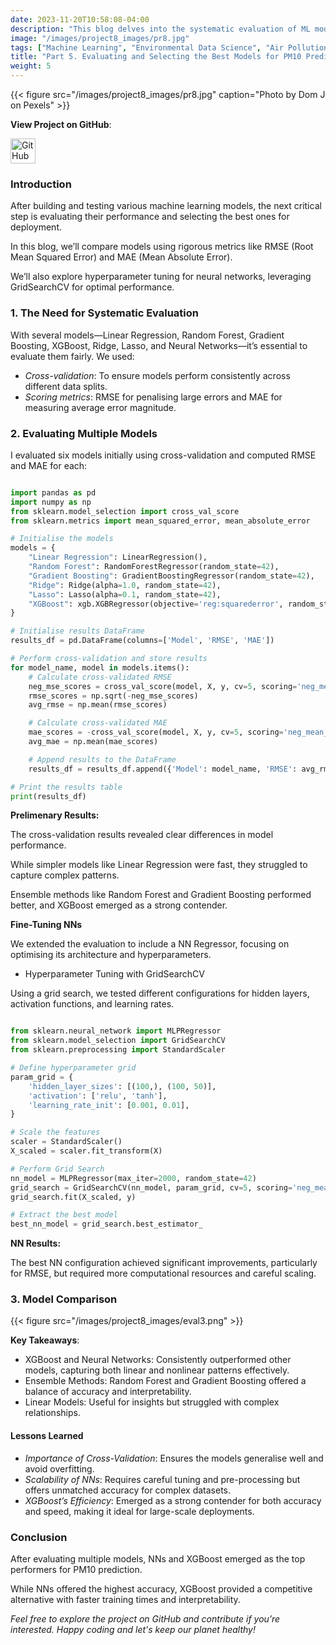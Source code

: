 ```yaml
---
date: 2023-11-20T10:58:08-04:00
description: "This blog delves into the systematic evaluation of ML models for PM10 prediction, comparing various techniques. Learn how cross-validation, hyperparameter tuning, and performance metrics like RMSE and MAE were used to identify the best models for predicting air pollution."
image: "/images/project8_images/pr8.jpg"
tags: ["Machine Learning", "Environmental Data Science", "Air Pollution Prediction", "PM10 Forecasting", "Urban Analytics", "Time Series Analysis", "Feature Engineering", "Neural Networks", "Data Preprocessing", "Policy Decision Support"]
title: "Part 5. Evaluating and Selecting the Best Models for PM10 Prediction."
weight: 5
---
```

{{< figure src="/images/project8_images/pr8.jpg" caption="Photo by Dom J on Pexels" >}}

**View Project on GitHub**: 

<a href="https://github.com/drnsmith/PM-London-Pollution" target="_blank">
    <img src="/images/github.png" alt="GitHub" style="width:40px; height:40px; vertical-align: middle;">
  </a>

### Introduction
After building and testing various machine learning models, the next critical step is evaluating their performance and selecting the best ones for deployment. 

In this blog, we’ll compare models using rigorous metrics like RMSE (Root Mean Squared Error) and MAE (Mean Absolute Error). 

We’ll also explore hyperparameter tuning for neural networks, leveraging GridSearchCV for optimal performance.

### 1. The Need for Systematic Evaluation

With several models—Linear Regression, Random Forest, Gradient Boosting, XGBoost, Ridge, Lasso, and Neural Networks—it’s essential to evaluate them fairly. We used:

 - *Cross-validation*: To ensure models perform consistently across different data splits.
 - *Scoring metrics*: RMSE for penalising large errors and MAE for measuring average error magnitude.

### 2. Evaluating Multiple Models

I evaluated six models initially using cross-validation and computed RMSE and MAE for each:

```python

import pandas as pd
import numpy as np
from sklearn.model_selection import cross_val_score
from sklearn.metrics import mean_squared_error, mean_absolute_error

# Initialise the models
models = {
    "Linear Regression": LinearRegression(),
    "Random Forest": RandomForestRegressor(random_state=42),
    "Gradient Boosting": GradientBoostingRegressor(random_state=42),
    "Ridge": Ridge(alpha=1.0, random_state=42),
    "Lasso": Lasso(alpha=0.1, random_state=42),
    "XGBoost": xgb.XGBRegressor(objective='reg:squarederror', random_state=42)
}

# Initialise results DataFrame
results_df = pd.DataFrame(columns=['Model', 'RMSE', 'MAE'])

# Perform cross-validation and store results
for model_name, model in models.items():
    # Calculate cross-validated RMSE
    neg_mse_scores = cross_val_score(model, X, y, cv=5, scoring='neg_mean_squared_error')
    rmse_scores = np.sqrt(-neg_mse_scores)
    avg_rmse = np.mean(rmse_scores)

    # Calculate cross-validated MAE
    mae_scores = -cross_val_score(model, X, y, cv=5, scoring='neg_mean_absolute_error')
    avg_mae = np.mean(mae_scores)

    # Append results to the DataFrame
    results_df = results_df.append({'Model': model_name, 'RMSE': avg_rmse, 'MAE': avg_mae}, ignore_index=True)

# Print the results table
print(results_df)
```
**Prelimenary Results:**

The cross-validation results revealed clear differences in model performance. 

While simpler models like Linear Regression were fast, they struggled to capture complex patterns. 

Ensemble methods like Random Forest and Gradient Boosting performed better, and XGBoost emerged as a strong contender.

**Fine-Tuning NNs**

We extended the evaluation to include a NN Regressor, focusing on optimising its architecture and hyperparameters.

 - Hyperparameter Tuning with GridSearchCV

Using a grid search, we tested different configurations for hidden layers, activation functions, and learning rates.

```python

from sklearn.neural_network import MLPRegressor
from sklearn.model_selection import GridSearchCV
from sklearn.preprocessing import StandardScaler

# Define hyperparameter grid
param_grid = {
    'hidden_layer_sizes': [(100,), (100, 50)],
    'activation': ['relu', 'tanh'],
    'learning_rate_init': [0.001, 0.01],
}

# Scale the features
scaler = StandardScaler()
X_scaled = scaler.fit_transform(X)

# Perform Grid Search
nn_model = MLPRegressor(max_iter=2000, random_state=42)
grid_search = GridSearchCV(nn_model, param_grid, cv=5, scoring='neg_mean_squared_error')
grid_search.fit(X_scaled, y)

# Extract the best model
best_nn_model = grid_search.best_estimator_
```

**NN Results:**

The best NN configuration achieved significant improvements, particularly for RMSE, but required more computational resources and careful scaling.

### 3. Model Comparison
{{< figure src="/images/project8_images/eval3.png" >}}

**Key Takeaways**:

 - XGBoost and Neural Networks: Consistently outperformed other models, capturing both linear and nonlinear patterns effectively.
 - Ensemble Methods: Random Forest and Gradient Boosting offered a balance of accuracy and interpretability.
 - Linear Models: Useful for insights but struggled with complex relationships.

#### Lessons Learned

 - *Importance of Cross-Validation*: Ensures the models generalise well and avoid overfitting.
 - *Scalability of NNs*: Requires careful tuning and pre-processing but offers unmatched accuracy for complex datasets.
 - *XGBoost’s Efficiency*: Emerged as a strong contender for both accuracy and speed, making it ideal for large-scale deployments.

### Conclusion

After evaluating multiple models, NNs and XGBoost emerged as the top performers for PM10 prediction. 

While NNs offered the highest accuracy, XGBoost provided a competitive alternative with faster training times and interpretability.

*Feel free to explore the project on GitHub and contribute if you’re interested. Happy coding and let's keep our planet healthy!*